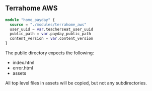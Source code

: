 ## Terrahome AWS 

```tf
module "home_payday" {
  source = "./modules/terrahome_aws"
  user_uuid = var.teacherseat_user_uuid
  public_path = var.payday_public_path  
  content_version = var.content_version
}

```
The public directory expects the following:
- index.html
- error.html
- assets

All top level files in assets will be copied, but not any subdirectories.